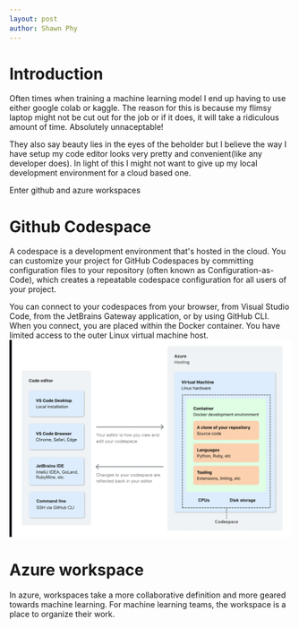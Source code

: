 ```yaml
--- 
layout: post
author: Shawn Phy
--- 
```


# Introduction
Often times when training a machine learning model I end up having to use either google colab or kaggle. The reason for this is because my flimsy laptop might not be cut out for the job or if it does, it will take a ridiculous amount of time. Absolutely unnaceptable!

They also say beauty lies in the eyes of the beholder but I believe the way I have setup my code editor looks very pretty and convenient(like any developer does). In light of this I might not want to give up my local development environment for a cloud based one. 

Enter github and azure workspaces 

# Github Codespace 
A codespace is a development environment that's hosted in the cloud. You can customize your project for GitHub Codespaces by committing configuration files to your repository (often known as Configuration-as-Code), which creates a repeatable codespace configuration for all users of your project.

You can connect to your codespaces from your browser, from Visual Studio Code, from the JetBrains Gateway application, or by using GitHub CLI. When you connect, you are placed within the Docker container. You have limited access to the outer Linux virtual machine host.
![image](assets/images/codespaceimage.png)

# Azure workspace 
In azure, workspaces take a more collaborative definition and more geared towards machine learning. For machine learning teams, the workspace is a place to organize their work. 
